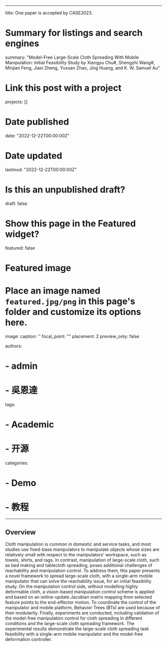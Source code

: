 
---
title: One paper is accepted by CASE2023. 

# Summary for listings and search engines
summary: "Model-Free Large-Scale Cloth Spreading With Mobile Manipulation: Initial Feasibility Study by Xiangyu Chu#, Shengzhi Wang#, Minjian Feng, Jiaxi Zheng, Yuxuan Zhao, Jing Huang, and K. W. Samuel Au"

# Link this post with a project
projects: []

# Date published
date: "2022-12-22T00:00:00Z"

# Date updated
lastmod: "2022-12-22T00:00:00Z"

# Is this an unpublished draft?
draft: false

# Show this page in the Featured widget?
featured: false

# Featured image
# Place an image named `featured.jpg/png` in this page's folder and customize its options here.
image:
  caption: ''
  focal_point: ""
  placement: 2
  preview_only: false

authors:
# - admin
# - 吳恩達

tags:
# - Academic
# - 开源

categories:
# - Demo
# - 教程
---

## Overview
Cloth manipulation is common in domestic and service tasks, and most studies use fixed-base manipulators to manipulate objects whose sizes are relatively small with respect to the manipulators' workspace, such as towels, shirts, and rags. In contrast, manipulation of large-scale cloth, such as bed making and tablecloth spreading, poses additional challenges of reachability and manipulation control. To address them, this paper presents a novel framework to spread large-scale cloth, with a single-arm mobile manipulator that can solve the reachability issue, for an initial feasibility study. On the manipulation control side, without modelling highly deformable cloth, a vision-based manipulation control scheme is applied and based on an online-update Jacobian matrix mapping from selected feature points to the end-effector motion. To coordinate the control of the manipulator and mobile platform, Behavior Trees (BTs) are used because of their modularity. Finally, experiments are conducted, including validation of the model-free manipulation control for cloth spreading in different conditions and the large-scale cloth spreading framework. The experimental results demonstrate the large-scale cloth spreading task feasibility with a single-arm mobile manipulator and the model-free deformation controller.





